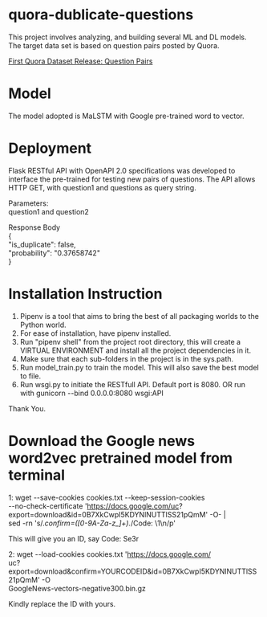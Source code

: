 # quora-dublicate-questions
This project involves analyzing, and building several ML and DL models. The target data set is based on question pairs posted by Quora.

[First Quora Dataset Release: Question Pairs](https://data.quora.com/First-Quora-Dataset-Release-Question-Pairs)

# Model
The model adopted is MaLSTM with Google pre-trained word to vector.


# Deployment
Flask RESTful API with OpenAPI 2.0 specifications was developed to interface the pre-trained for testing new pairs of questions.
The API allows HTTP GET, with question1 and questions as query string.

Parameters: <br>
question1 and question2

Response Body <br>
{<br>
  "is_duplicate": false, <br>
  "probability": "0.37658742" <br>
}<br>


# Installation Instruction
1. Pipenv is a tool that aims to bring the best of all packaging worlds to the Python world. 
2. For ease of installation, have pipenv installed.
3. Run "pipenv shell" from the project root directory, this will create a VIRTUAL ENVIRONMENT and install all the project dependencies in it. 
4. Make sure that each sub-folders in the project is in the sys.path. 
5. Run model_train.py to train the model. This will also save the best model to file.
6. Run wsgi.py to initiate the RESTfull API. Default port is 8080. OR run with gunicorn --bind 0.0.0.0:8080 wsgi:API

Thank You.

# Download the Google news word2vec pretrained model from terminal

1: wget --save-cookies cookies.txt --keep-session-cookies <br>
--no-check-certificate 'https://docs.google.com/uc? <br>
export=download&id=0B7XkCwpI5KDYNlNUTTlSS21pQmM' -O- | <br>
sed -rn 's/.*confirm=([0-9A-Za-z_]+).*/Code: \1\n/p'

This will give you an ID, say
Code: Se3r

2: wget --load-cookies cookies.txt 'https://docs.google.com/ <br>
uc?export=download&confirm=YOURCODEID&id=0B7XkCwpI5KDYNlNUTTlSS21pQmM' -O <br>
GoogleNews-vectors-negative300.bin.gz


Kindly replace the ID with yours.